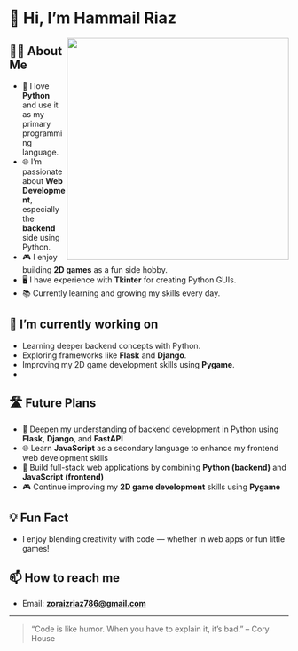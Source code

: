 # 👋 Hi, I’m Hammail Riaz

<img align="right" src="https://github-readme-stats.vercel.app/api?username=Hammail-Riaz&show_icons=true&theme=github_dark" width="400"/>

## 👨‍💻 About Me

- 🐍 I love **Python** and use it as my primary programming language.
- 🌐 I’m passionate about **Web Development**, especially the **backend** side using Python.
- 🎮 I enjoy building **2D games** as a fun side hobby.
- 🖥️ I have experience with **Tkinter** for creating Python GUIs.
- 📚 Currently learning and growing my skills every day.

## 🔭 I’m currently working on
- Learning deeper backend concepts with Python.
- Exploring frameworks like **Flask** and **Django**.
- Improving my 2D game development skills using **Pygame**.
- 
## 🛣️ Future Plans

- 🚀 Deepen my understanding of backend development in Python using **Flask**, **Django**, and **FastAPI**
- 🌐 Learn **JavaScript** as a secondary language to enhance my frontend web development skills
- 🧩 Build full-stack web applications by combining **Python (backend)** and **JavaScript (frontend)**
- 🎮 Continue improving my **2D game development** skills using **Pygame**

## 💡 Fun Fact
- I enjoy blending creativity with code — whether in web apps or fun little games!

## 📫 How to reach me
- Email: **zoraizriaz786@gmail.com**

---

> “Code is like humor. When you have to explain it, it’s bad.” – Cory House
